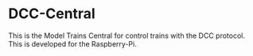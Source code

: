 # DCC-Central
This is the Model Trains Central for control trains with the DCC protocol. This is developed for the Raspberry-Pi.
